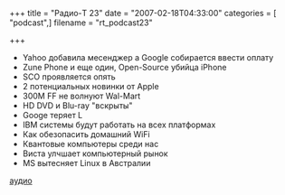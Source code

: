 +++
title = "Радио-T 23"
date = "2007-02-18T04:33:00"
categories = [ "podcast",]
filename = "rt_podcast23"

+++

- Yahoo добавила месенджер а Google собирается ввести оплату
- Zune Phone и еще один, Open-Source убийца iPhone
- SCO проявляется опять
- 2 потенциальных новинки от Apple
- 300М FF не волнуют Wal-Mart
- HD DVD и Blu-ray "вскрыты"
- Googe теряет L
- IBM системы будут работать на всех платформах
- Как обезопасить домашний WiFi
- Квантовые компьютеры среди нас
- Виста улчшает компьютерный рынок
- MS вытесняет Linux в Австралии

[аудио](https://cdn.radio-t.com/rt_podcast23.mp3)
<audio src="https://cdn.radio-t.com/rt_podcast23.mp3" preload="none"></audio>